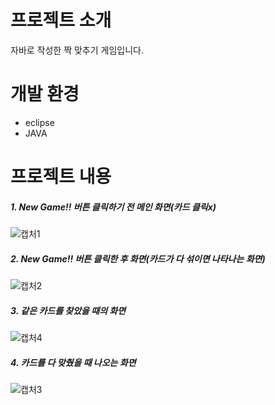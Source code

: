 # 프로젝트 소개
자바로 작성한 짝 맞추기 게임입니다.
# 개발 환경
- eclipse
- JAVA
# 프로젝트 내용
##### 1. New Game!! 버튼 클릭하기 전 메인 화면(카드 클릭x)
![캡처1](https://user-images.githubusercontent.com/114123460/198935561-6771d2f1-084c-4313-b3cd-cfcd915317c4.PNG)

##### 2. New Game!! 버튼 클릭한 후 화면(카드가 다 섞이면 나타나는 화면)
![캡처2](https://user-images.githubusercontent.com/114123460/198937746-2f5c47f0-ca04-4e05-a4ff-c031b66bec5e.PNG)
##### 3. 같은 카드를 찾았을 때의 화면
![캡처4](https://user-images.githubusercontent.com/114123460/198938421-66d96f79-ece5-4ff6-9be4-f48f30f16c9b.PNG)
##### 4. 카드를 다 맞췄을 때 나오는 화면
![캡처3](https://user-images.githubusercontent.com/114123460/198938708-c5319218-3474-43ca-9329-63b605802c0b.PNG)
